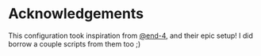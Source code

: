# Acknowledgements
This configuration took inspiration from [@end-4](https://github.com/end-4),
and their epic setup! I did borrow a couple scripts from them too ;)
